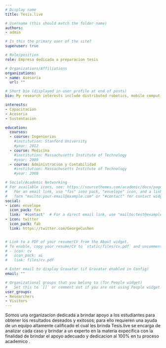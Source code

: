 ```yaml
---
# Display name
title: Tesis.live

# Username (this should match the folder name)
authors:
- admin

# Is this the primary user of the site?
superuser: true

# Role/position
role: Empresa dedicada a preparacion tesis

# Organizations/Affiliations
organizations:
- name: Asesoria
  url: ""

# Short bio (displayed in user profile at end of posts)
bio: My research interests include distributed robotics, mobile computing and programmable matter.

interests:
- Capacitacion
- Acesoria 
- Sustentacion

education:
  courses:
  - course: Ingenierias
    #institution: Stanford University
    #year: 2012
  - course: Medicina
    #institution: Massachusetts Institute of Technology
    #year: 2009
  - course: Administracion y Contabilidad
    #institution: Massachusetts Institute of Technology
    #year: 2008

# Social/Academic Networking
# For available icons, see: https://sourcethemes.com/academic/docs/page-builder/#icons
#   For an email link, use "fas" icon pack, "envelope" icon, and a link in the
#   form "mailto:your-email@example.com" or "#contact" for contact widget.
social:
- icon: envelope
  icon_pack: fas
  link: '#contact'  # For a direct email link, use "mailto:test@example.org".
- icon: twitter
  icon_pack: fab
  link: https://twitter.com/GeorgeCushen


# Link to a PDF of your resume/CV from the About widget.
# To enable, copy your resume/CV to `static/files/cv.pdf` and uncomment the lines below.
# - icon: cv
#   icon_pack: ai
#   link: files/cv.pdf

# Enter email to display Gravatar (if Gravatar enabled in Config)
email: ""

# Organizational groups that you belong to (for People widget)
#   Set this to `[]` or comment out if you are not using People widget.
user_groups:
- Researchers
- Visitors
---
```


Somos una organizacíon dedicada a brindar apoyo a los estudiantes para obtener los resultados deseados y exitosos; para ello requieren una ayuda de un equipo altamente calificado el cual les brinda Tesis.live  se encarga de analizar cada caso y brindar a un experto en la materia expecifica con la finalidad de brindar el apoyo adecuado y dedicacion al 100% en tu proceso academico .





